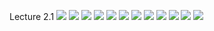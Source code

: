 Lecture 2.1
![](https://github.com/joeyjon123/Ethics19Spring2020/blob/master/2.1.01%20Immanuel%20Kant.png)
![](https://github.com/joeyjon123/Ethics19Spring2020/blob/master/2.1.02%20Historical%20Location%20of%20Kant.png)
![](https://github.com/joeyjon123/Ethics19Spring2020/blob/master/2.1.03%20Overview%20of%20Kantian%20Ethics.png)
![](https://github.com/joeyjon123/Ethics19Spring2020/blob/master/2.1.04%20Kantian%20Ethics.png)
![](https://github.com/joeyjon123/Ethics19Spring2020/blob/master/2.1.05%20Locked%20Door%20Example.png)
![](https://github.com/joeyjon123/Ethics19Spring2020/blob/master/2.1.06%20Gravity%20Example.png)
![](https://github.com/joeyjon123/Ethics19Spring2020/blob/master/2.1.07%20Unlocked%20Door%20Example.png)
![](https://github.com/joeyjon123/Ethics19Spring2020/blob/master/2.1.08%20Kantian%20Ethics%202.png)
![](https://github.com/joeyjon123/Ethics19Spring2020/blob/master/2.1.09%20Kantian%20Ethics%203.png)
![](https://github.com/joeyjon123/Ethics19Spring2020/blob/master/2.1.10%20Kant%20on%20Intention.png)
![](https://github.com/joeyjon123/Ethics19Spring2020/blob/master/2.1.11%20Summary%20of%20Kant's%20Foundations.png)
![](https://github.com/joeyjon123/Ethics19Spring2020/blob/master/2.1.12%20Ethical%20Inventory.png)
